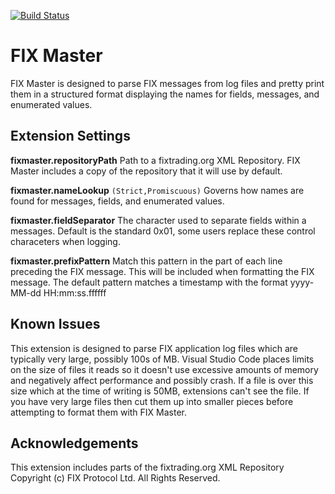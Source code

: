 [![Build Status](https://dev.azure.com/garyedwardhughes/FixMaster/_apis/build/status/GaryHughes.FixMaster?branchName=master)](https://dev.azure.com/garyedwardhughes/FixMaster/_build/latest?definitionId=2&branchName=master)

# FIX Master

FIX Master is designed to parse FIX messages from log files and pretty print them in a structured format displaying the names for fields, messages, and enumerated values.

## Extension Settings

**fixmaster.repositoryPath** Path to a fixtrading.org XML Repository. FIX Master includes a copy of the repository that it will use by default.

**fixmaster.nameLookup** `(Strict,Promiscuous)` Governs how names are found for messages, fields, and enumerated values.

**fixmaster.fieldSeparator** The character used to separate fields within a messages. Default is the standard 0x01, some users replace these control characeters when logging.

**fixmaster.prefixPattern** Match this pattern in the part of each line preceding the FIX message. This will be included when formatting the FIX message. The default pattern matches a timestamp with the format yyyy-MM-dd HH:mm:ss.ffffff

## Known Issues

This extension is designed to parse FIX application log files which are typically very large, possibly 100s of MB. Visual Studio Code places limits on the size of files it reads so it
doesn't use excessive amounts of memory and negatively affect performance and possibly crash. If a file is over this size which at the time of writing is 50MB, extensions can't see the file. If you have very large files then cut them up into smaller pieces before attempting to format them with FIX Master.

## Acknowledgements

This extension includes parts of the fixtrading.org XML Repository Copyright (c) FIX Protocol Ltd. All Rights Reserved.
